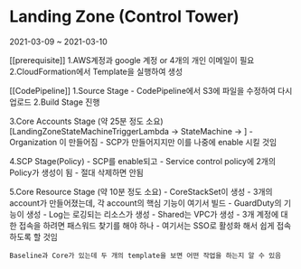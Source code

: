 # Landing Zone (Control Tower)

2021-03-09 ~ 2021-03-10


[[prerequisite]]
1.AWS계정과 google 계정 or 4개의 개인 이메일이 필요
2.CloudFormation에서 Template을 실행하여 생성


[[CodePipeline]]
1.Source Stage 
    - CodePipeline에서 S3에 파일을 수정하여 다시 업로드
2.Build Stage 진행

3.Core Accounts Stage (약 25분 정도 소요)
    [LandingZoneStateMachineTriggerLambda -> StateMachine -> ]
    - Organization 이 만들어짐
    - SCP가 만들어지지만 이를 나중에 enable 시킬 것임

4.SCP Stage(Policy)
    - SCP를 enable되고
    - Service control policy에 2개의 Policy가 생성이 됨
      - 절대 삭제하면 안됨

5.Core Resource Stage (약 10분 정도 소요)
    - CoreStackSet이 생성
    - 3개의 account가 만들어졌는데, 각 account의 핵심 기능이 여기서 빌드
      - GuardDuty의 기능이 생성
      - Log는 로깅되는 리소스가 생성
      - Shared는 VPC가 생성
    - 3개 계정에 대한 접속을 하려면 패스워드 찾기를 해야 하나
    - 여기서는 SSO로 활성화 해서 쉽게 접속하도록 할 것임

    Baseline과 Core가 있는데 두 개의 template을 보면 어떤 작업을 하는지 알 수 있음


